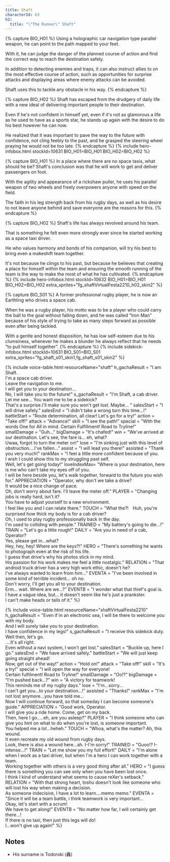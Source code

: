 ```yaml
---
title: Shaft
characterId: 63
h2:
  title: "\"The Runner\" Shaft"
---
```


{% capture BIO_H01 %}
Using a holographic car navigation type parallel weapon, he can point to the path mapped to your feet.

With it, he can judge the danger of the planned course of action and find the correct way to reach the destination safely.  

In addition to detecting enemies and traps, it can also instruct allies to on the most effective course of action, such as opportunities for surprise attacks and displaying areas where enemy attacks can be avoided.  

Shaft uses this to tackle any obstacle in his way.
{% endcapture %}

{% capture BIO_H02 %}
Shaft has escaped from the drudgery of daily life with a new ideal of delivering important people to their destination. 

Even if he's not confident in himself yet, even if it's not as glamorous a life as he used to have as a sports star, he stands up again with the desire to do his best however he can now.  

He realized that it was important to pave the way to the future with confidence, not cling feebly to the past, and he grasped the steering wheel praying he would not be too late.
{% endcapture %}
{% include hero-infobox.html stockId=10631 BIO_H01=BIO_H01 BIO_H02=BIO_H02 %}

{% capture BIO_H01 %}
In a place where there are no space taxis, what should he be? Shaft's conclusion was that he will work to get and deliver passengers on foot. 

With the agility and appearance of a rickshaw puller, he uses his parallel weapon of two wheels and freely overpowers anyone with speed on the field. 

The faith in his leg strength back from his rugby days, as well as his desire to not leave anyone behind and save everyone are the reasons for this.
{% endcapture %}

{% capture BIO_H02 %}
Shaft's life has always revolved around his team.

That is something he felt even more strongly ever since he started working as a space taxi driver.

He who values harmony and bonds of his companion, will try his best to bring even a makeshift team together.

It's not because he clings to his past, but because he believes that creating a place for himself within the team and ensuring the smooth running of the team is the way to make the most of what he has cultivated.
{% endcapture %}
{% include hero-infobox.html stockId=10632 BIO_H01=BIO_H01 BIO_H02=BIO_H02 extra_sprites="fg_shaftVirtualFesta2210_h02_skin2" %}

{% capture BIO_S01 %}
A former professional rugby player, he is now an Earthling who drives a space cab.

When he was a rugby player, his motto was to be a player who could carry the ball to the goal without falling down, and he was called "Iron Man" because of his style of trying to take as many steps forward as possible even after being tackled.

With a gentle and honest disposition, he has low self-esteem due to his clumsiness, whenever he makes a blunder he always reflect that he needs "to pull himself together".
{% endcapture %}
{% include sidekick-infobox.html stockId=10631 BIO_S01=BIO_S01  extra_sprites="fg_shaft_s01_skin1,fg_shaft_s01_skin2" %}

{% include voice-table.html resourceName="shaft"
h_gachaResult = "I am Shaft.<br>I'm a space cab driver.<br>Leave the navigation to me.<br>I will get you to your destination...<br>No, I will take you to the future!"
s_gachaResult = "I'm Shaft, a cab driver. Let me see... You want me to be a sidekick?<br>That's a surprise.I'll make sure you won't get lost. Maybe... "
salesStart = "I will drive safely."
salesEnd = "I didn't take a wrong turn this time…!"
battleStart = "Route determination, all clear! Let's go for a try!"
action = "Take off!"
attack = "Advance!"
skill = "I see the path!"
special = "With the words One for All in mind. Certain Fulfillment! Road to Tryline!"
smallDamage = "Guh…"
bigDamage = "It's chafed!"
win = "We've arrived at our destination. Let's see, the fare is... eh, what?<br>Uwaa,  forgot to turn the meter on!"
lose = "I'm sinking just with this level of obstruction....I've fallen..."
assist = "I will lead you there!"
assisted = "Thank you very much!"
rankMax = "I feel a little more confident because of you.<br>I wish I could show this to my struggling past self.<br>Well, let's get going today!"
loveIndexMax= "Where is your destination, here is me who can't take my eyes off of you.<br>I will be here beside you, let's walk together, forward to the future you wish for."
APPRECIATION = "Operator, why don't we take a drive?<br>It would be a nice change of pace.<br>Oh, don't worry about fare. I'll leave the meter off."
PLAYER = "Changing jobs is really hard, isn't it?<br>You have to adjust yourself to a new environment.<br>I feel like you and I can relate there."
TOUCH = "What the?!　Huh, you're surprised how thick my body is for a cab driver?<br>Oh, I used to play rugby professionally back in the day.<br>I'm used to colliding with people."
TRAINED = "My battery's going to die...!"
TRAIN = "Let's go a little rough!"
DAILY = "Are you in need of a cab, Operator?<br>Yes, please get in...what?<br>Hey, hey, hey! Where are the keys?!"
HERO =  "There's something he wants to photograph even at the risk of his life.<br>I guess that drive's why his photos stick in my mind.<br>His passion for his work makes me feel a little nostalgic."
RELATION = "That android truck driver has a very high work ethic, doesn't he?<br>I've always wanted to learn from him..."
EVENTA = "I've been involved in some kind of terrible incident... oh no.<br>Don't worry, I'll get you all to your destination.<br>Erm... wait. Where are we...?"
EVENTB = "I wonder what that thief's goal is.<br>I have a vague idea, but... it doesn't seem like he's just a prankster.<br>I can't make heads or tails of it."
%}

{% include voice-table.html resourceName="shaftVirtualFesta2210"
h_gachaResult = "Even if in an electronic sea, I will be there to welcome you with my body.<br>And I will surely take you to your destination.<br>I have confidence in my legs!"
s_gachaResult = "I receive this sidekick duty.<br>Well then, let's go.<br>….It's all right.<br>Even without a navi system, I won't get lost."
salesStart = "Buckle up, here I go."
salesEnd = "We have arrived safely."
battleStart = "We will just keep going straight ahead!<br>Now, get out of the way!"
action = "Hold on!"
attack = "Take off!"
skill = "It's a try!"
special = "I will open the way for everyone!<br>Certain fulfilment! Road to Tryline!"
smallDamage = "Oo!?"
bigDamage = "I'm pushed back…?"
win = "A victory for teamwork!<br>This reminds me of my rugby days."
lose = "I'm…sorry…<br>I can't get you…to your destination…!"
assisted = "Thanks!"
rankMax = "I'm not lost anymore…you have told me…<br>Now I will continue forward, so that someday I can become someone's guide."
APPRECIATION = "Good work, Operator.<br>I will give you a ride home. Come, get on my back.<br>Then, here I go..…eh, are you asleep?"
PLAYER = "I think someone who can give you hint on what to do when you're lost, is someone important.<br>You helped me a lot…heheh."
TOUCH = "Whoa, what's the matter? Ah, this wound.<br>It even recreate my old wound from rugby days.<br>Look, there is also a wound here…ah. I-I'm sorry!"
TRAINED = "Guoo!? I-intense…!"
TRAIN = "Let me show you my full effort!"
DAILY = "I'm alone when I work as a taxi driver, but when I'm a hero I can work together with a team.<br>Working together with others is a very good thing after all."
HERO =  "I guess there is something you can see only when you have been lost once.<br>I think I kind of understand what seems to cause reXer's setback."
RELATION = "With that strong heart, toshu doesn't look like someone who will lost his way when making a decision.<br>As someone indecisive, I have a lot to learn….memo memo."
EVENTA = "Since it will be a team battle, i think teamwork is very important…<br>Okay, let's start with a scrum!<br>We have to get along!"
EVENTB = "No matter how far, I will certainly get there…!<br>If there is no taxi, then just this legs will do!<br>I…won't give up again!"
%}

## Notes

- His surname is Todoroki (轟)
